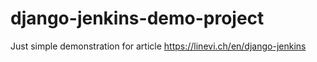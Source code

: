 # django-jenkins-demo-project
Just simple demonstration for article https://linevi.ch/en/django-jenkins
